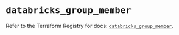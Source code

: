 # `databricks_group_member`

Refer to the Terraform Registry for docs: [`databricks_group_member`](https://registry.terraform.io/providers/databricks/databricks/1.56.0/docs/resources/group_member).
